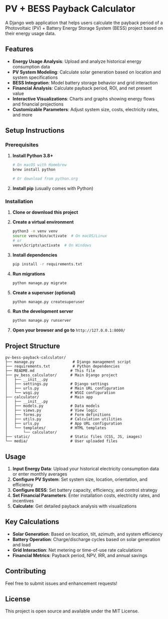# PV + BESS Payback Calculator

A Django web application that helps users calculate the payback period of a Photovoltaic (PV) + Battery Energy Storage System (BESS) project based on their energy usage data.

## Features

- **Energy Usage Analysis**: Upload and analyze historical energy consumption data
- **PV System Modeling**: Calculate solar generation based on location and system specifications
- **BESS Integration**: Model battery storage behavior and grid interaction
- **Financial Analysis**: Calculate payback period, ROI, and net present value
- **Interactive Visualizations**: Charts and graphs showing energy flows and financial projections
- **Customizable Parameters**: Adjust system size, costs, electricity rates, and more

## Setup Instructions

### Prerequisites

1. **Install Python 3.8+**
   ```bash
   # On macOS with Homebrew
   brew install python
   
   # Or download from python.org
   ```

2. **Install pip** (usually comes with Python)

### Installation

1. **Clone or download this project**

2. **Create a virtual environment**
   ```bash
   python3 -m venv venv
   source venv/bin/activate  # On macOS/Linux
   # or
   venv\Scripts\activate  # On Windows
   ```

3. **Install dependencies**
   ```bash
   pip install -r requirements.txt
   ```

4. **Run migrations**
   ```bash
   python manage.py migrate
   ```

5. **Create a superuser (optional)**
   ```bash
   python manage.py createsuperuser
   ```

6. **Run the development server**
   ```bash
   python manage.py runserver
   ```

7. **Open your browser and go to** `http://127.0.0.1:8000/`

## Project Structure

```
pv-bess-payback-calculator/
├── manage.py                 # Django management script
├── requirements.txt          # Python dependencies
├── README.md                # This file
├── pv_bess_calculator/      # Main Django project
│   ├── __init__.py
│   ├── settings.py          # Django settings
│   ├── urls.py              # Main URL configuration
│   └── wsgi.py              # WSGI configuration
├── calculator/              # Main app
│   ├── __init__.py
│   ├── models.py            # Data models
│   ├── views.py             # View logic
│   ├── forms.py             # Form definitions
│   ├── utils.py             # Calculation utilities
│   ├── urls.py              # App URL configuration
│   └── templates/           # HTML templates
│       └── calculator/
├── static/                  # Static files (CSS, JS, images)
└── media/                   # User uploaded files
```

## Usage

1. **Input Energy Data**: Upload your historical electricity consumption data or enter monthly averages
2. **Configure PV System**: Set system size, location, orientation, and efficiency
3. **Configure BESS**: Set battery capacity, efficiency, and control strategy
4. **Set Financial Parameters**: Enter installation costs, electricity rates, and incentives
5. **Calculate**: Get detailed payback analysis with visualizations

## Key Calculations

- **Solar Generation**: Based on location, tilt, azimuth, and system efficiency
- **Battery Operation**: Charge/discharge cycles based on solar generation and load
- **Grid Interaction**: Net metering or time-of-use rate calculations
- **Financial Metrics**: Payback period, NPV, IRR, and annual savings

## Contributing

Feel free to submit issues and enhancement requests!

## License

This project is open source and available under the MIT License. 